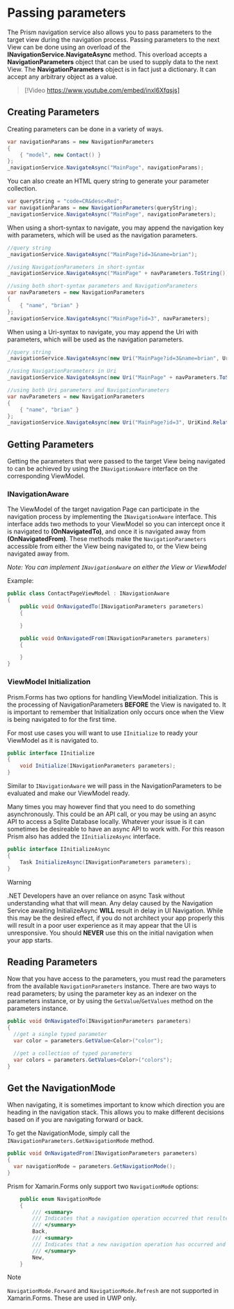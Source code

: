 # Passing parameters

The Prism navigation service also allows you to pass parameters to the target view during the navigation process.  Passing parameters to the next View can be done using an overload of the **INavigationService.NavigateAsync** method. This overload accepts a **NavigationParameters** object that can be used to supply data to the next View. The **NavigationParameters** object is in fact just a dictionary. It can accept any arbitrary object as a value.

> [!Video https://www.youtube.com/embed/inxl6Xfqsjs]

## Creating Parameters

Creating parameters can be done in a variety of ways.

```cs
var navigationParams = new NavigationParameters
{
    { "model", new Contact() }
};
_navigationService.NavigateAsync("MainPage", navigationParams);
```

You can also create an HTML query string to generate your parameter collection.

```cs
var queryString = "code=CR&desc=Red";
var navigationParams = new NavigationParameters(queryString);
_navigationService.NavigateAsync("MainPage", navigationParameters);
```

When using a short-syntax to navigate, you may append the navigation key with parameters, which will be used as the navigation parameters.

```cs
//query string
_navigationService.NavigateAsync("MainPage?id=3&name=brian");

//using NavigationParameters in short-syntax
_navigationService.NavigateAsync("MainPage" + navParameters.ToString());

//using both short-syntax parameters and NavigationParameters
var navParameters = new NavigationParameters
{
    { "name", "brian" }
};
_navigationService.NavigateAsync("MainPage?id=3", navParameters);
```

When using a Uri-syntax to navigate, you may append the Uri with parameters, which will be used as the navigation parameters.

```cs
//query string
_navigationService.NavigateAsync(new Uri("MainPage?id=3&name=brian", UriKind.Relative));

//using NavigationParameters in Uri
_navigationService.NavigateAsync(new Uri("MainPage" + navParameters.ToString(), UriKind.Relative));

//using both Uri parameters and NavigationParameters
var navParameters = new NavigationParameters
{
    { "name", "brian" }
};
_navigationService.NavigateAsync(new Uri("MainPage?id=3", UriKind.Relative), navParameters);
```

## Getting Parameters

Getting the parameters that were passed to the target View being navigated to can be achieved by using the `INavigationAware` interface on the corresponding ViewModel.

### INavigationAware

The ViewModel of the target navigation Page can participate in the navigation process by implementing the `INavigationAware` interface.  This interface adds two methods to your ViewModel so you can intercept once it is navigated to **(OnNavigatedTo)**, and once it is navigated away from **(OnNavigatedFrom)**.  These methods make the `NavigationParameters` accessible from either the View being navigated to, or the View being navigated away from.

_Note: You can implement `INavigationAware` on either the View or ViewModel_

Example:

```cs
public class ContactPageViewModel : INavigationAware
{
    public void OnNavigatedTo(INavigationParameters parameters)
    {

    }

    public void OnNavigatedFrom(INavigationParameters parameters)
    {

    }
}
```

### ViewModel Initialization

Prism.Forms has two options for handling ViewModel initialization. This is the processing of NavigationParameters **BEFORE** the View is navigated to. It is important to remember that Initialization only occurs once when the View is being navigated to for the first time.

For most use cases you will want to use `IInitialize` to ready your ViewModel as it is navigated to.

```cs
public interface IInitialize
{
    void Initialize(INavigationParameters parameters);
}
```

Similar to `INavigationAware` we will pass in the NavigationParameters to be evaluated and make our ViewModel ready.

Many times you may however find that you need to do something asynchronously. This could be an API call, or you may be using an async API to access a Sqlite Database locally. Whatever your issue is it can sometimes be desireable to have an async API to work with. For this reason Prism also has added the `IInitializeAsync` interface.


```cs
public interface IInitializeAsync
{
    Task InitializeAsync(INavigationParameters parameters);
}
```

> [!WARNING]
> .NET Developers have an over reliance on async Task without understanding what that will mean. Any delay caused by the Navigation Service awaiting InitializeAsync **WILL** result in delay in UI Navigation. While this may be the desired effect, if you do not architect your app properly this will result in a poor user experience as it may appear that the UI is unresponsive. You should **NEVER** use this on the initial navigation when your app starts.

## Reading Parameters

Now that you have access to the parameters, you must read the parameters from the available `NavigationParameters` instance.  There are two ways to read parameters; by using the parameter key as an indexer on the parameters instance, or by using the `GetValue`/`GetValues` method on the parameters instance.

```cs
public void OnNavigatedTo(INavigationParameters parameters)
{
  //get a single typed parameter
  var color = parameters.GetValue<Color>("color");

  //get a collection of typed parameters
  var colors = parameters.GetValues<Color>("colors");
}
```

## Get the NavigationMode

When navigating, it is sometimes important to know which direction you are heading in the navigation stack.  This allows you to make different decisions based on if you are navigating forward or back.

To get the NavigationMode, simply call the `INavigationParameters.GetNavigationMode` method.

```cs
public void OnNavigatedFrom(INavigationParameters parameters)
{
  var navigationMode = parameters.GetNavigationMode();
}
```

Prism for Xamarin.Forms only support two `NavigationMode` options:

```cs
    public enum NavigationMode
    {
        /// <summary>
        /// Indicates that a navigation operation occurred that resulted in navigating backwards in the navigation stack.
        /// </summary>
        Back,
        /// <summary>
        /// Indicates that a new navigation operation has occurred and a new page has been added to the navigation stack.
        /// </summary>
        New,
    }
```

> [!NOTE]
`NavigationMode.Forward` and `NavigationMode.Refresh` are not supported in Xamarin.Forms. These are used in UWP only.
